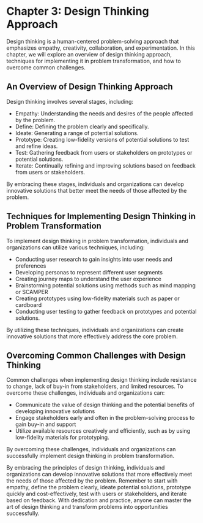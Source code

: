 Chapter 3: Design Thinking Approach
===================================

Design thinking is a human-centered problem-solving approach that emphasizes empathy, creativity, collaboration, and experimentation. In this chapter, we will explore an overview of design thinking approach, techniques for implementing it in problem transformation, and how to overcome common challenges.

An Overview of Design Thinking Approach
---------------------------------------

Design thinking involves several stages, including:

* Empathy: Understanding the needs and desires of the people affected by the problem.
* Define: Defining the problem clearly and specifically.
* Ideate: Generating a range of potential solutions.
* Prototype: Creating low-fidelity versions of potential solutions to test and refine ideas.
* Test: Gathering feedback from users or stakeholders on prototypes or potential solutions.
* Iterate: Continually refining and improving solutions based on feedback from users or stakeholders.

By embracing these stages, individuals and organizations can develop innovative solutions that better meet the needs of those affected by the problem.

Techniques for Implementing Design Thinking in Problem Transformation
---------------------------------------------------------------------

To implement design thinking in problem transformation, individuals and organizations can utilize various techniques, including:

* Conducting user research to gain insights into user needs and preferences
* Developing personas to represent different user segments
* Creating journey maps to understand the user experience
* Brainstorming potential solutions using methods such as mind mapping or SCAMPER
* Creating prototypes using low-fidelity materials such as paper or cardboard
* Conducting user testing to gather feedback on prototypes and potential solutions.

By utilizing these techniques, individuals and organizations can create innovative solutions that more effectively address the core problem.

Overcoming Common Challenges with Design Thinking
-------------------------------------------------

Common challenges when implementing design thinking include resistance to change, lack of buy-in from stakeholders, and limited resources. To overcome these challenges, individuals and organizations can:

* Communicate the value of design thinking and the potential benefits of developing innovative solutions
* Engage stakeholders early and often in the problem-solving process to gain buy-in and support
* Utilize available resources creatively and efficiently, such as by using low-fidelity materials for prototyping.

By overcoming these challenges, individuals and organizations can successfully implement design thinking in problem transformation.

By embracing the principles of design thinking, individuals and organizations can develop innovative solutions that more effectively meet the needs of those affected by the problem. Remember to start with empathy, define the problem clearly, ideate potential solutions, prototype quickly and cost-effectively, test with users or stakeholders, and iterate based on feedback. With dedication and practice, anyone can master the art of design thinking and transform problems into opportunities successfully.
